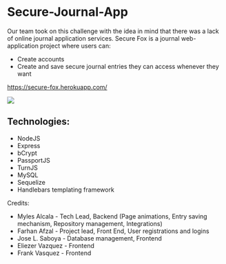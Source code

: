 # Secure-Journal-App
Our team took on this challenge with the idea in mind that there was a lack of online journal application services. Secure Fox is a journal web-application project where users can:
  - Create accounts
  - Create and save secure journal entries they can access whenever they want
 
https://secure-fox.herokuapp.com/

![](secure-fox-demo.gif)

## Technologies:
- NodeJS
- Express
- bCrypt
- PassportJS
- TurnJS
- MySQL
- Sequelize
- Handlebars templating framework

Credits:
* Myles Alcala - Tech Lead, Backend (Page animations, Entry saving mechanism, Repository management, Integrations)
* Farhan Afzal - Project lead, Front End,  User registrations and logins
* Jose L. Saboya - Database management, Frontend
* Eliezer Vazquez - Frontend
* Frank Vasquez - Frontend
